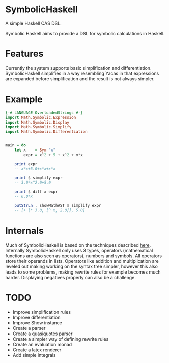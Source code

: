 # SymbolicHaskell

A simple Haskell CAS DSL.

Symbolic Haskell aims to provide a DSL for symbolic calculations in Haskell.

# Features

Currently the system supports basic simplification and differentiation.
SymbolicHaskell simplifies in a way resembling Yacas in that expressions are
expanded before simplification and the result is not always simpler.

# Example

```haskell
{-# LANGUAGE OverloadedStrings #-}
import Math.Symbolic.Expression
import Math.Symbolic.Display
import Math.Symbolic.Simplify
import Math.Symbolic.Differentiation


main = do
    let x    = Sym "x"
        expr = x^2 + 5 + x^2 + x*x

    print expr
    -- x*x+5.0+x*x+x*x

    print $ simplify expr
    -- 3.0*x^2.0+5.0

    print $ diff x expr
    -- 6.0*x

    putStrLn . showMathAST $ simplify expr
    -- [+ [* 3.0, [^ x, 2.0]], 5.0]
```

# Internals

Much of SymbolicHaskell is based on the techniques described
[here](http://www.math.wpi.edu/IQP/BVCalcHist/calc5.html). Internally
SymbolicHaskell only uses 3 types, operators (mathematical functions are also
seen as operators), numbers and symbols. All operators store their operands in
lists. Operators like addition and multiplication are leveled out making working
on the syntax tree simpler, however this also leads to some problems, making
rewrite rules for example becomes much harder. Displaying negatives properly can
also be a challenge.

# TODO
- Improve simplification rules
- Improve differentiation
- Improve Show instance
- Create a parser
- Create a quasiquotes parser 
- Create a simpler way of defining rewrite rules
- Create an evaluation monad
- Create a latex renderer
- Add simple integrals
